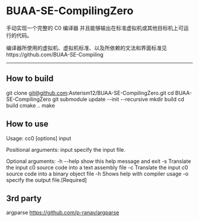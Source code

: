# BUAA-SE-CompilingZero
手动实现一个完整的 C0 编译器  并且能够输出在标准虚拟机或其他目标机上可运行的代码。

编译器所使用的虚拟机、虚拟机标准、以及所依赖的文法和界面标准见https://github.com/BUAA-SE-Compiling

---

## How to build
git clone git@github.com:Asterism12/BUAA-SE-CompilingZero.git
cd BUAA-SE-CompilingZero
git submodule update --init --recursive
mkdir build
cd build
cmake ..
make

## How to use
Usage: cc0 [options] input

Positional arguments:
input specify the input file.

Optional arguments:
-h --help show this help message and exit
-s Translate the input c0 source code into a text assembly file
-c Translate the input c0 source code into a binary object file
-h Shows help with compiler usage
-o specify the output file.[Required]

## 3rd party
argparse https://github.com/p-ranav/argparse
